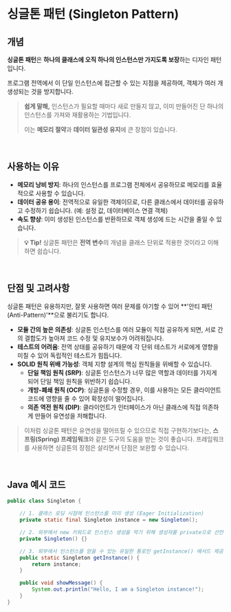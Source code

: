 
# 싱글톤 패턴 (Singleton Pattern)

##  개념

**싱글톤 패턴**은 **하나의 클래스에 오직 하나의 인스턴스만 가지도록 보장**하는 디자인 패턴입니다. 

프로그램 전역에서 이 단일 인스턴스에 접근할 수 있는 지점을 제공하여, 객체가 여러 개 생성되는 것을 방지합니다.

> **쉽게 말해,** 인스턴스가 필요할 때마다 새로 만들지 않고, 이미 만들어진 단 하나의 인스턴스를 가져와 재활용하는 기법입니다.
>
> 이는 **메모리 절약**과 **데이터 일관성 유지**에 큰 장점이 있습니다.

<br>

##  사용하는 이유

  * **메모리 낭비 방지**: 하나의 인스턴스를 프로그램 전체에서 공유하므로 메모리를 효율적으로 사용할 수 있습니다.
  * **데이터 공유 용이**: 전역적으로 유일한 객체이므로, 다른 클래스에서 데이터를 공유하고 수정하기 쉽습니다. (예: 설정 값, 데이터베이스 연결 객체)
  * **속도 향상**: 이미 생성된 인스턴스를 반환하므로 객체 생성에 드는 시간을 줄일 수 있습니다.

> **💡 Tip\!**
> 싱글톤 패턴은 **전역 변수**의 개념을 클래스 단위로 적용한 것이라고 이해하면 쉽습니다.

<br>

## 단점 및 고려사항

싱글톤 패턴은 유용하지만, 잘못 사용하면 여러 문제를 야기할 수 있어 \*\*'안티 패턴(Anti-Pattern)'\*\*으로 불리기도 합니다.

  * **모듈 간의 높은 의존성**: 싱글톤 인스턴스를 여러 모듈이 직접 공유하게 되면, 서로 간의 결합도가 높아져 코드 수정 및 유지보수가 어려워집니다.
  * **테스트의 어려움**: 전역 상태를 공유하기 때문에 각 단위 테스트가 서로에게 영향을 미칠 수 있어 독립적인 테스트가 힘듭니다.
  * **SOLID 원칙 위배 가능성**: 객체 지향 설계의 핵심 원칙들을 위배할 수 있습니다.
      * **단일 책임 원칙 (SRP)**: 싱글톤 인스턴스가 너무 많은 역할과 데이터를 가지게 되어 단일 책임 원칙을 위반하기 쉽습니다.
      * **개방-폐쇄 원칙 (OCP)**: 싱글톤을 수정할 경우, 이를 사용하는 모든 클라이언트 코드에 영향을 줄 수 있어 확장성이 떨어집니다.
      * **의존 역전 원칙 (DIP)**: 클라이언트가 인터페이스가 아닌 클래스에 직접 의존하게 만들어 유연성을 저해합니다.

> 이처럼 싱글톤 패턴은 유연성을 떨어뜨릴 수 있으므로 직접 구현하기보다는, **스프링(Spring) 프레임워크**와 같은 도구의 도움을 받는 것이 좋습니다. 프레임워크를 사용하면 싱글톤의 장점은 살리면서 단점은 보완할 수 있습니다.

<br>

## Java 예시 코드

```java
public class Singleton {

    // 1. 클래스 로딩 시점에 인스턴스를 미리 생성 (Eager Initialization)
    private static final Singleton instance = new Singleton();

    // 2. 외부에서 new 키워드로 인스턴스 생성을 막기 위해 생성자를 private으로 선언
    private Singleton() {}

    // 3. 외부에서 인스턴스를 얻을 수 있는 유일한 통로인 getInstance() 메서드 제공
    public static Singleton getInstance() {
        return instance;
    }

    public void showMessage() {
        System.out.println("Hello, I am a Singleton instance!");
    }
}
```
